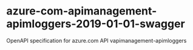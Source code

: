 # azure-com-apimanagement-apimloggers-2019-01-01-swagger
OpenAPI specification for azure.com API vapimanagement-apimloggers
